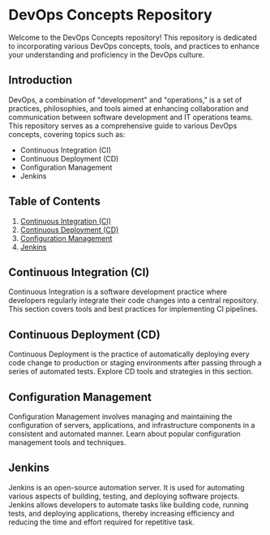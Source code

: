 # DevOps Concepts Repository

Welcome to the DevOps Concepts repository! This repository is dedicated to incorporating various DevOps concepts, tools, and practices to enhance your understanding and proficiency in the DevOps culture.

## Introduction

DevOps, a combination of "development" and "operations," is a set of practices, philosophies, and tools aimed at enhancing collaboration and communication between software development and IT operations teams. This repository serves as a comprehensive guide to various DevOps concepts, covering topics such as:

- Continuous Integration (CI)
- Continuous Deployment (CD)
- Configuration Management
- Jenkins


## Table of Contents

1. [Continuous Integration (CI)](#continuous-integration-ci)
2. [Continuous Deployment (CD)](#continuous-deployment-cd)
3. [Configuration Management](#configuration-management)
4. [Jenkins](#jenkins)


## Continuous Integration (CI)

Continuous Integration is a software development practice where developers regularly integrate their code changes into a central repository. This section covers tools and best practices for implementing CI pipelines.

## Continuous Deployment (CD)

Continuous Deployment is the practice of automatically deploying every code change to production or staging environments after passing through a series of automated tests. Explore CD tools and strategies in this section.

## Configuration Management

Configuration Management involves managing and maintaining the configuration of servers, applications, and infrastructure components in a consistent and automated manner. Learn about popular configuration management tools and techniques.

## Jenkins
Jenkins is an open-source automation server. It is used for automating various aspects of building, testing, and deploying software projects. Jenkins allows developers to automate tasks like building code, running tests, and deploying applications, thereby increasing efficiency and reducing the time and effort required for repetitive task.




